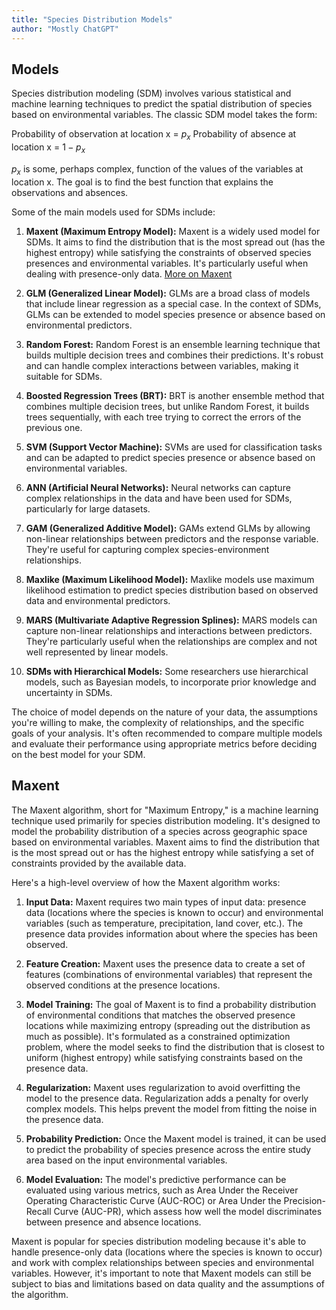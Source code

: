 ```yaml
---
title: "Species Distribution Models"
author: "Mostly ChatGPT"
---
```



## Models

Species distribution modeling (SDM) involves various statistical and machine learning techniques to predict the spatial distribution of species based on environmental variables. The classic SDM model takes the form:

Probability of observation at location x = $p_x$
Probability of absence at location x = $1-p_x$

$p_x$ is some, perhaps complex, function of the values of the variables at location x. The goal is to find the best function that explains the observations and absences.

Some of the main models used for SDMs include:

1. **Maxent (Maximum Entropy Model):**
   Maxent is a widely used model for SDMs. It aims to find the distribution that is the most spread out (has the highest entropy) while satisfying the constraints of observed species presences and environmental variables. It's particularly useful when dealing with presence-only data. [More on Maxent](https://support.bccvl.org.au/support/solutions/articles/6000083216-maxent)

2. **GLM (Generalized Linear Model):**
   GLMs are a broad class of models that include linear regression as a special case. In the context of SDMs, GLMs can be extended to model species presence or absence based on environmental predictors.

3. **Random Forest:**
   Random Forest is an ensemble learning technique that builds multiple decision trees and combines their predictions. It's robust and can handle complex interactions between variables, making it suitable for SDMs.

4. **Boosted Regression Trees (BRT):**
   BRT is another ensemble method that combines multiple decision trees, but unlike Random Forest, it builds trees sequentially, with each tree trying to correct the errors of the previous one.

5. **SVM (Support Vector Machine):**
   SVMs are used for classification tasks and can be adapted to predict species presence or absence based on environmental variables.

6. **ANN (Artificial Neural Networks):**
   Neural networks can capture complex relationships in the data and have been used for SDMs, particularly for large datasets.

7. **GAM (Generalized Additive Model):**
   GAMs extend GLMs by allowing non-linear relationships between predictors and the response variable. They're useful for capturing complex species-environment relationships.

8. **Maxlike (Maximum Likelihood Model):**
   Maxlike models use maximum likelihood estimation to predict species distribution based on observed data and environmental predictors.

9. **MARS (Multivariate Adaptive Regression Splines):**
   MARS models can capture non-linear relationships and interactions between predictors. They're particularly useful when the relationships are complex and not well represented by linear models.

10. **SDMs with Hierarchical Models:**
    Some researchers use hierarchical models, such as Bayesian models, to incorporate prior knowledge and uncertainty in SDMs.

The choice of model depends on the nature of your data, the assumptions you're willing to make, the complexity of relationships, and the specific goals of your analysis. It's often recommended to compare multiple models and evaluate their performance using appropriate metrics before deciding on the best model for your SDM.

## Maxent

The Maxent algorithm, short for "Maximum Entropy," is a machine learning technique used primarily for species distribution modeling. It's designed to model the probability distribution of a species across geographic space based on environmental variables. Maxent aims to find the distribution that is the most spread out or has the highest entropy while satisfying a set of constraints provided by the available data.

Here's a high-level overview of how the Maxent algorithm works:

1. **Input Data:**
   Maxent requires two main types of input data: presence data (locations where the species is known to occur) and environmental variables (such as temperature, precipitation, land cover, etc.). The presence data provides information about where the species has been observed.

2. **Feature Creation:**
   Maxent uses the presence data to create a set of features (combinations of environmental variables) that represent the observed conditions at the presence locations.

3. **Model Training:**
   The goal of Maxent is to find a probability distribution of environmental conditions that matches the observed presence locations while maximizing entropy (spreading out the distribution as much as possible). It's formulated as a constrained optimization problem, where the model seeks to find the distribution that is closest to uniform (highest entropy) while satisfying constraints based on the presence data.

4. **Regularization:**
   Maxent uses regularization to avoid overfitting the model to the presence data. Regularization adds a penalty for overly complex models. This helps prevent the model from fitting the noise in the presence data.

5. **Probability Prediction:**
   Once the Maxent model is trained, it can be used to predict the probability of species presence across the entire study area based on the input environmental variables.

6. **Model Evaluation:**
   The model's predictive performance can be evaluated using various metrics, such as Area Under the Receiver Operating Characteristic Curve (AUC-ROC) or Area Under the Precision-Recall Curve (AUC-PR), which assess how well the model discriminates between presence and absence locations.

Maxent is popular for species distribution modeling because it's able to handle presence-only data (locations where the species is known to occur) and work with complex relationships between species and environmental variables. However, it's important to note that Maxent models can still be subject to bias and limitations based on data quality and the assumptions of the algorithm.


